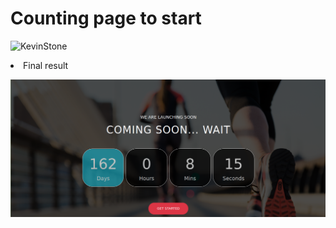 <h1>Counting page to start</h1>
<img src="https://komarev.com/ghpvc/?username=Counting-page-to-start-KevinStoneTech" alt="KevinStone" />
<p><li>Final result</p>
<img align="center" src="image/Capt.png" />
